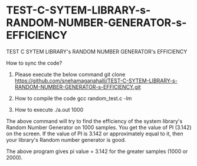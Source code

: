 # TEST-C-SYTEM-LIBRARY-s-RANDOM-NUMBER-GENERATOR-s-EFFICIENCY
TEST C SYTEM LIBRARY's RANDOM NUMBER GENERATOR's EFFICIENCY


How to sync the code?
1)  Please execute the below command
 git clone https://github.com/snehamaganahalli/TEST-C-SYTEM-LIBRARY-s-RANDOM-NUMBER-GENERATOR-s-EFFICIENCY.git


2) How to compile the code
 gcc random_test.c -lm

3) How to execute
 ./a.out 1000

The above command will try to find the efficiency of the system library's Random Number Generator on 1000 samples.
 You get the value of PI (3.142) on the screen. If the value of PI is 3.142 or approximately equal to it, then your library's Random number generator is good.


 The above program gives pi value = 3.142 for the greater samples (1000 or 2000).

